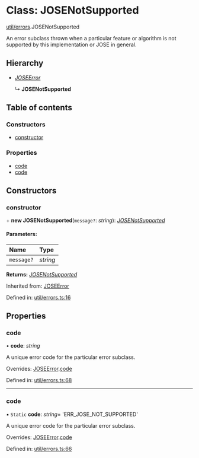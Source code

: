 # Class: JOSENotSupported

[util/errors](../modules/util_errors.md).JOSENotSupported

An error subclass thrown when a particular feature or algorithm is not supported by this
implementation or JOSE in general.

## Hierarchy

* [*JOSEError*](util_errors.joseerror.md)

  ↳ **JOSENotSupported**

## Table of contents

### Constructors

- [constructor](util_errors.josenotsupported.md#constructor)

### Properties

- [code](util_errors.josenotsupported.md#code)
- [code](util_errors.josenotsupported.md#code)

## Constructors

### constructor

\+ **new JOSENotSupported**(`message?`: *string*): [*JOSENotSupported*](util_errors.josenotsupported.md)

#### Parameters:

Name | Type |
:------ | :------ |
`message?` | *string* |

**Returns:** [*JOSENotSupported*](util_errors.josenotsupported.md)

Inherited from: [JOSEError](util_errors.joseerror.md)

Defined in: [util/errors.ts:16](https://github.com/panva/jose/blob/v3.11.5/src/util/errors.ts#L16)

## Properties

### code

• **code**: *string*

A unique error code for the particular error subclass.

Overrides: [JOSEError](util_errors.joseerror.md).[code](util_errors.joseerror.md#code)

Defined in: [util/errors.ts:68](https://github.com/panva/jose/blob/v3.11.5/src/util/errors.ts#L68)

___

### code

▪ `Static` **code**: *string*= 'ERR\_JOSE\_NOT\_SUPPORTED'

A unique error code for the particular error subclass.

Overrides: [JOSEError](util_errors.joseerror.md).[code](util_errors.joseerror.md#code)

Defined in: [util/errors.ts:66](https://github.com/panva/jose/blob/v3.11.5/src/util/errors.ts#L66)
